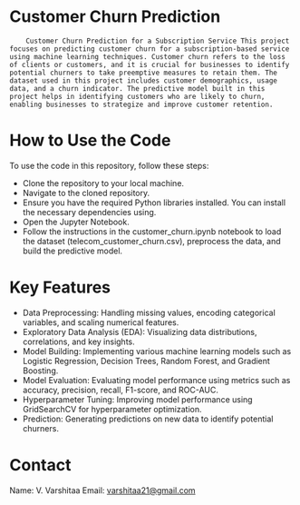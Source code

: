 # Customer Churn Prediction
        Customer Churn Prediction for a Subscription Service This project focuses on predicting customer churn for a subscription-based service using machine learning techniques. Customer churn refers to the loss of clients or customers, and it is crucial for businesses to identify potential churners to take preemptive measures to retain them. The dataset used in this project includes customer demographics, usage data, and a churn indicator. The predictive model built in this project helps in identifying customers who are likely to churn, enabling businesses to strategize and improve customer retention.

# How to Use the Code

To use the code in this repository, follow these steps:
-   Clone the repository to your local machine.
-  Navigate to the cloned repository.
-  Ensure you have the required Python libraries installed. You can install the necessary dependencies using.
-  Open the Jupyter Notebook.
-  Follow the instructions in the customer_churn.ipynb notebook to load the dataset (telecom_customer_churn.csv), preprocess the data, and build the predictive model.

# Key Features
-  Data Preprocessing: Handling missing values, encoding categorical variables, and scaling numerical features.
-  Exploratory Data Analysis (EDA): Visualizing data distributions, correlations, and key insights.
-  Model Building: Implementing various machine learning models such as Logistic Regression, Decision Trees, Random Forest, and Gradient Boosting.
-  Model Evaluation: Evaluating model performance using metrics such as accuracy, precision, recall, F1-score, and ROC-AUC.
-  Hyperparameter Tuning: Improving model performance using GridSearchCV for hyperparameter optimization.
- Prediction: Generating predictions on new data to identify potential churners.

# Contact
Name: V. Varshitaa
Email: varshitaa21@gmail.com
